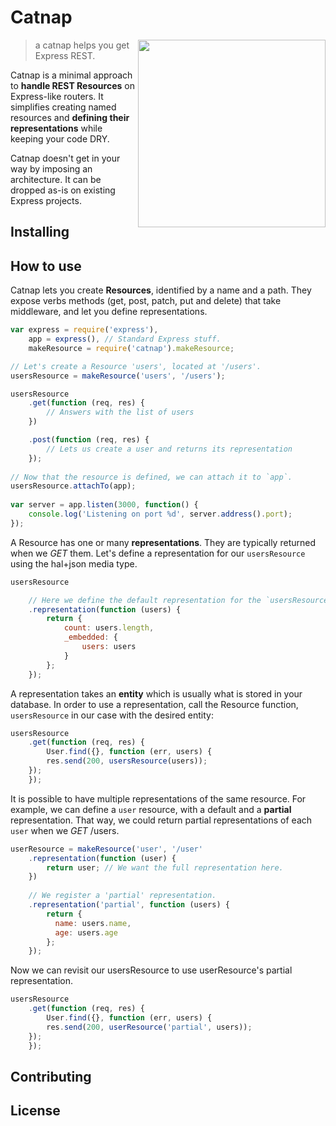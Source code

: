 # Catnap

<img width="300" align="right" src="https://dl.dropboxusercontent.com/u/25944784/catnap.png"/>

> a catnap helps you get Express REST.

Catnap is a minimal approach to **handle REST Resources** on Express-like routers. It simplifies creating named resources and **defining their representations** while keeping your code DRY.

Catnap doesn't get in your way by imposing an architecture. It can be dropped as-is on existing Express projects.

## Installing

## How to use
Catnap lets you create **Resources**, identified by a name and a path. They expose verbs methods (get, post, patch, put and delete) that take middleware, and let you define representations.

~~~~javascript
var express = require('express'),
    app = express(), // Standard Express stuff.
    makeResource = require('catnap').makeResource;

// Let's create a Resource 'users', located at '/users'.
usersResource = makeResource('users', '/users');

usersResource
    .get(function (req, res) {
        // Answers with the list of users
    })

    .post(function (req, res) {
        // Lets us create a user and returns its representation
    });
        
// Now that the resource is defined, we can attach it to `app`.
usersResource.attachTo(app);
    
var server = app.listen(3000, function() {
    console.log('Listening on port %d', server.address().port);
});
~~~~

A Resource has one or many **representations**. They are typically returned when we _GET_ them. Let's define a representation for our `usersResource` using the hal+json media type.

~~~~javascript
usersResource

    // Here we define the default representation for the `usersResource`.
    .representation(function (users) {
        return {
            count: users.length,
            _embedded: {
                users: users
            }
        };
    });
~~~~

A representation takes an **entity** which is usually what is stored in your database. In order to use a representation,
call the Resource function, `usersResource` in our case with the desired entity:

~~~~javascript
usersResource
    .get(function (req, res) {
        User.find({}, function (err, users) {
		res.send(200, usersResource(users));
	});
    });
~~~~

It is possible to have multiple representations of the same resource. For example, we can define a `user` resource, with a default and a **partial** representation. That way, we could return partial representations of each `user` when we _GET_ /users.

~~~~javascript
userResource = makeResource('user', '/user'
    .representation(function (user) {
    	return user; // We want the full representation here.
    })
    
    // We register a 'partial' representation.
    .representation('partial', function (users) {
    	return {
    	  name: users.name,
    	  age: users.age
    	};
    });
~~~~

Now we can revisit our usersResource to use userResource's partial representation.

~~~~javascript
usersResource
    .get(function (req, res) {
        User.find({}, function (err, users) {
		res.send(200, userResource('partial', users));
	});
    });
~~~~

## Contributing

## License
